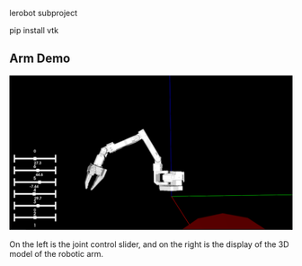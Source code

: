 lerobot subproject

pip install vtk

## Arm Demo

![Arm Demo](arm_demo.PNG)

On the left is the joint control slider, and on the right is the display of the 3D model of the robotic arm.
